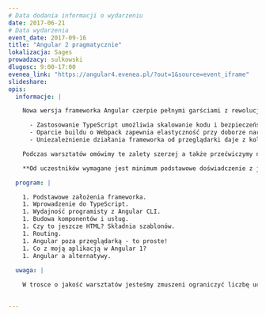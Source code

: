 ```yaml
---
# Data dodania informacji o wydarzeniu
date: 2017-06-21
# Data wydarzenia
event_date: 2017-09-16
title: "Angular 2 pragmatycznie"
lokalizacja: Sages
prowadzacy: sulkowski
dlugosc: 9:00-17:00
evenea_link: "https://angular4.evenea.pl/?out=1&source=event_iframe"
slideshare:
opis:
  informacje: |

    Nowa wersja frameworka Angular czerpie pełnymi garściami z rewolucji w ekosystemie front-end, jaka odbyła się od czasu pojawienia się pierwszej odsłony AngularJS. 

      - Zastosowanie TypeScript umożliwia skalowanie kodu i bezpieczeństwo przy refactoringu
      - Oparcie buildu o Webpack zapewnia elastyczność przy doborze narzędzi do definiowania styli i szablonów
      - Uniezależnienie działania frameworka od przeglądarki daje z kolei m.in. możliwość pisania w Angularze prawdziwie natywnych aplikacji mobilnych

    Podczas warsztatów omówimy te zalety szerzej a także przećwiczymy na praktycznym przykładzie jak za pomocą Angulara w wydajny sposób budować aplikacje w architekturze SPA. 

    **Od uczestników wymagane jest minimum podstawowe doświadczenie z językiem JavaScript.** Uczestnicy w trakcie zajęć korzystają z własnego sprzętu (wymagany komputer z systemem Linux lub Windows z prawami administratora). 

  program: |

    1. Podstawowe założenia frameworka.
    1. Wprowadzenie do TypeScript.
    1. Wydajność programisty z Angular CLI.
    1. Budowa komponentów i usług.
    1. Czy to jeszcze HTML? Składnia szablonów.
    1. Routing.
    1. Angular poza przeglądarką - to proste!
    1. Co z moją aplikacją w Angular 1?
    1. Angular a alternatywy.
   
  uwaga: |

    W trosce o jakość warsztatów jesteśmy zmuszeni ograniczyć liczbę uczestników. **Kwalifikacja odbywa się na podstawie odpowiedzi udzielonych w formularzu zgłoszeniowym oraz - w dalszym kroku - kolejności zgłoszeń.** Potwierdzenie udziału w warsztatach wraz z instrukcją przygotowania środowiska otrzymasz najpóźniej na 7 dni przed planowaną datą wydarzenia.
 

---
```

